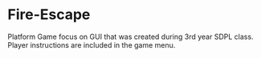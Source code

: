 # Fire-Escape

Platform Game focus on GUI that was created during 3rd year SDPL class.
Player instructions are included in the game menu.
